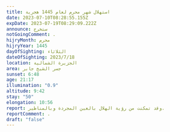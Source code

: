 ```yaml
---
title: استهلال شهر محرم لعام 1445 هجرية
date: 2023-07-10T08:28:55.155Z
expDate: 2023-07-19T08:29:09.222Z
announce: ستخرج
notGoingComment: .
hijryMonth: محرم
hijryYear: 1445
dayOfSighting: الثلاثاء
dateOfSighting: 2023/7/18
location: الجزيرة الشمالية
area: جسر الشيخ جابر
sunset: 6:48
age: 21:17
illumination: "0.9"
altitude: 9:42
stay: "50"
elongation: 10:56
report: وقد تمكنت من رؤية الهلال بالعين المجردة وبالمناظير.
reportComment: .
draft: "false"
---
```

